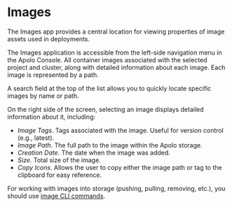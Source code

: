 # Images

The Images app provides a central location for viewing properties of image assets used in deployments.

The Images application is accessible from the left-side navigation menu in the Apolo Console. All container images associated with the selected project and cluster, along with detailed information about each image. Each image is represented by a path.

A search field at the top of the list allows you to quickly locate specific images by name or path.

On the right side of the screen, selecting an image displays detailed information about it, including:

- *Image Tags*. Tags associated with the image. Useful for version control (e.g., latest).
- *Image Path*. The full path to the image within the Apolo storage.
- *Creation Date*. The date when the image was added. 
- *Size*. Total size of the image.
- *Copy Icons*. Allows the user to copy either the image path or tag to the clipboard for easy reference.

For working with images into storage (pushing, pulling, removing, etc.), you should use [image CLI commands](/references/cli-reference/image.md).
